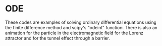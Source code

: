 # ODE
These codes are examples of solving ordinary differential equations using the finite difference method and scipy's "odeint" function.
There is also an animation for the particle in the electromagnetic field for the Lorenz attractor and for the tunnel effect through a barrier.
